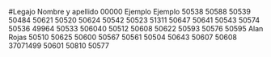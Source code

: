 #Legajo			Nombre y apellido
00000           Ejemplo Ejemplo
50538
50588
50539
50484
50621
50520
50624
50542
50523
51311
50647
50641
50543
50574
50536
49964
50533
506040
50512
50608
50622
50593
50576
50595            Alan Rojas
50510
50625
50600
50567
50561
50504
50643
50607
50608
37071499
50601
50810
50577
